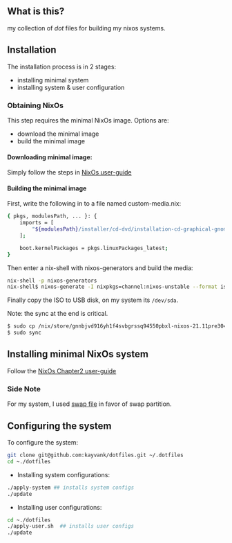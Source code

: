 What is this?
---
my collection of _dot_ files for building my nixos systems.

## Installation
The installation process is in 2 stages:
- installing minimal system
- installing system & user configuration

### Obtaining NixOs
This step requires the minimal NixOs image. Options are:
+ download the minimal image
+ build the minimal image

#### Downloading minimal image:
Simply follow the steps in [NixOs user-guide](https://nixos.org/download.html#nixos-iso)

#### Building the minimal image
First, write the following in to a file named custom-media.nix:

``` sh
{ pkgs, modulesPath, ... }: {
    imports = [
        "${modulesPath}/installer/cd-dvd/installation-cd-graphical-gnome.nix"
    ];

    boot.kernelPackages = pkgs.linuxPackages_latest;
}
```

Then enter a nix-shell with nixos-generators and build the media:

``` sh
nix-shell -p nixos-generators
nix-shell$ nixos-generate -I nixpkgs=channel:nixos-unstable --format iso --configuration ./custom-media.nix 
```

Finally copy the ISO to USB disk, on my system its `/dev/sda`.

Note: the sync at the end is critical.

``` sh
$ sudo cp /nix/store/gnnbjvd916yh1f4svbgrssq94550pbxl-nixos-21.11pre304626.8ecc61c91a5-x86_64-linux.iso/iso/nixos-21.11pre304626.8ecc61c91a5-x86_64-linux.iso /dev/sda
$ sudo sync
```

## Installing minimal NixOs system
Follow the [NixOs Chapter2 user-guide](https://nixos.org/manual/nixos/stable/index.html#sec-installation)

### Side Note
For my system, I used [swap file](https://linuxize.com/post/create-a-linux-swap-file/) in favor of swap partition.

## Configuring the system
To configure the system:

``` sh
git clone git@github.com:kayvank/dotfiles.git ~/.dotfiles
cd ~./dotfiles
```
+ Installing system configurations:
``` sh
./apply-system ## installs system configs
./update
```

+ Installing user configurations:

``` sh
cd ~./dotfiles
./apply-user.sh  ## installs user configs
./update
```


